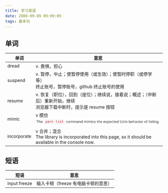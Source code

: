 ```yaml
---
title: 学习英语
date: 2009-09-09 09:09:09
tags: 基本功
---
```


## 单词

| 单词 | 意思 |
| --- | --- |
| dread | v. 畏惧，担心 |
| suspend | v. 暂停，中止；使暂停使用（或生效）；使暂时停职（或停学等）<br />终止账号，暂停账号，github 终止账号的使用 |
| resume | v. 恢复（职位），回到（座位）；继续说，接着说；概述；（中断后）重新开始，继续<br />浏览器下载中断时，提示是 resume 按钮 |
| mimic | v 模仿<br />![image-20211229175529823](https://raw.githubusercontent.com/acmu/pictures/master/uPic/2021-12/29_17:55_vCR0ln.png) |
| incorporate | v 合并；混合<br />The library is incorporated into this page, so it should be available in the console now. |

## 短语

| 短语         | 意思                                |
| ------------ | ----------------------------------- |
| input freeze | 输入卡顿（freeze 有电脑卡顿的意思） |
